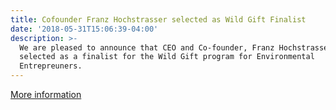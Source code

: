 ```yaml
---
title: Cofounder Franz Hochstrasser selected as Wild Gift Finalist
date: '2018-05-31T15:06:39-04:00'
description: >-
  We are pleased to announce that CEO and Co-founder, Franz Hochstrasser, was
  selected as a finalist for the Wild Gift program for Environmental
  Entrepreuners.
---
```

[More information](https://fellows.wildgift.org/news/announcing-our-finalists-for-the-2018-19-wild-gift-fellowship)
